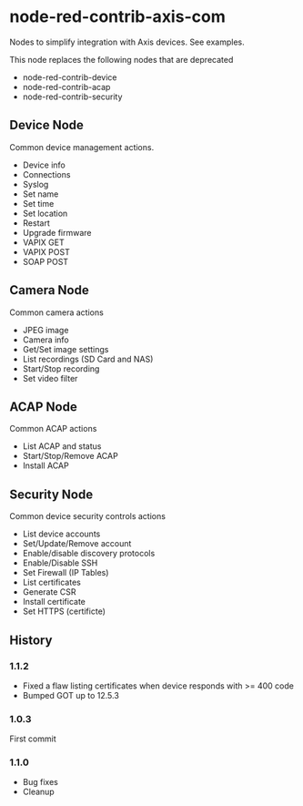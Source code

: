 # node-red-contrib-axis-com

Nodes to simplify integration with Axis devices. See examples.

This node replaces the following nodes that are deprecated
* node-red-contrib-device
* node-red-contrib-acap
* node-red-contrib-security

## Device Node
Common device management actions.
* Device info
* Connections
* Syslog
* Set name
* Set time
* Set location
* Restart
* Upgrade firmware
* VAPIX GET
* VAPIX POST
* SOAP POST

## Camera Node
Common camera actions
* JPEG image
* Camera info
* Get/Set image settings
* List recordings (SD Card and NAS)
* Start/Stop recording
* Set video filter

## ACAP Node
Common ACAP actions
* List ACAP and status
* Start/Stop/Remove ACAP
* Install ACAP

## Security Node
Common device security controls actions
* List device accounts
* Set/Update/Remove account
* Enable/disable discovery protocols
* Enable/Disable SSH
* Set Firewall (IP Tables)
* List certificates
* Generate CSR
* Install certificate
* Set HTTPS (certificte)

## History

### 1.1.2 
- Fixed a flaw listing certificates when device responds with >= 400 code
- Bumped GOT up to 12.5.3

### 1.0.3 
First commit

### 1.1.0 
- Bug fixes
- Cleanup

